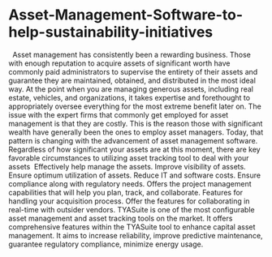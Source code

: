 # Asset-Management-Software-to-help-sustainability-initiatives
   Asset management has consistently been a rewarding business. Those with enough reputation to acquire assets of significant worth have commonly paid administrators to supervise the entirety of their assets and guarantee they are maintained, obtained, and distributed in the most ideal way. At the point when you are managing generous assets, including real estate, vehicles, and organizations, it takes expertise and forethought to appropriately oversee everything for the most extreme benefit later on.  The issue with the expert firms that commonly get employed for asset management is that they are costly. This is the reason those with significant wealth have generally been the ones to employ asset managers. Today, that pattern is changing with the advancement of asset management software.  Regardless of how significant your assets are at this moment, there are key favorable circumstances to utilizing asset tracking tool to deal with your assets   Effectively help manage the assets. Improve visibility of assets. Ensure optimum utilization of assets. Reduce IT and software costs. Ensure compliance along with regulatory needs. Offers the project management capabilities that will help you plan, track, and collaborate. Features for handling your acquisition process. Offer the features for collaborating in real-time with outsider vendors. TYASuite is one of the most configurable asset management and asset tracking tools on the market. It offers comprehensive features within the TYASuite tool to enhance capital asset management. It aims to increase reliability, improve predictive maintenance, guarantee regulatory compliance, minimize energy usage.   

